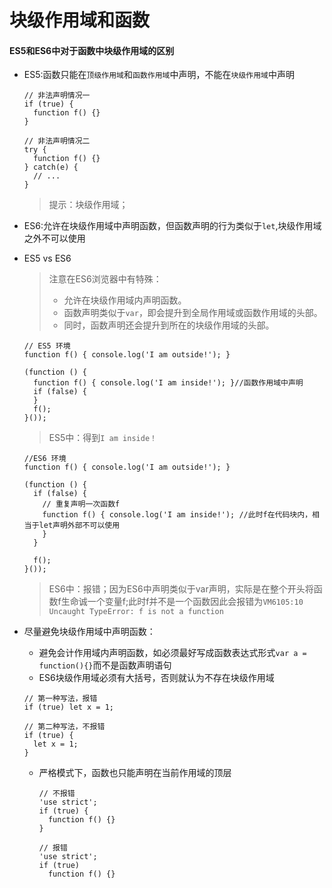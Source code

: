# 块级作用域和函数

#### ES5和ES6中对于函数中块级作用域的区别

- ES5:函数只能在`顶级作用域`和`函数作用域`中声明，不能在`块级作用域`中声明

  ```shell
  // 非法声明情况一
  if (true) {
    function f() {}
  }
  
  // 非法声明情况二
  try {
    function f() {}
  } catch(e) {
    // ...
  }
  ```

  > 提示：块级作用域；

- ES6:允许在块级作用域中声明函数，但函数声明的行为类似于`let`,块级作用域之外不可以使用

- ES5 vs ES6

  > 注意在ES6浏览器中有特殊：
  >
  > - 允许在块级作用域内声明函数。
  > - 函数声明类似于`var`，即会提升到全局作用域或函数作用域的头部。
  > - 同时，函数声明还会提升到所在的块级作用域的头部。

  ```shell
  // ES5 环境
  function f() { console.log('I am outside!'); }
  
  (function () {
    function f() { console.log('I am inside!'); }//函数作用域中声明
    if (false) {
    }
    f();
  }());
  ```

  > ES5中：得到`I am inside！`

  ```shell
  //ES6 环境
  function f() { console.log('I am outside!'); }
  
  (function () {
    if (false) {
      // 重复声明一次函数f
      function f() { console.log('I am inside!'); //此时f在代码块内，相当于let声明外部不可以使用
      }
    }
  
    f();
  }());
  ```

  > ES6中：报错；因为ES6中声明类似于var声明，实际是在整个开头将函数f生命诚一个变量f;此时f并不是一个函数因此会报错为`VM6105:10 Uncaught TypeError: f is not a function`

- 尽量避免块级作用域中声明函数：

  - 避免会计作用域内声明函数，如必须最好写成函数表达式形式`var a = function(){}`而不是函数声明语句
  - ES6块级作用域必须有大括号，否则就认为不存在块级作用域

  ```shell
  // 第一种写法，报错
  if (true) let x = 1;
  
  // 第二种写法，不报错
  if (true) {
    let x = 1;
  }
  ```

  - 严格模式下，函数也只能声明在当前作用域的顶层

    ```shell
    // 不报错
    'use strict';
    if (true) {
      function f() {}
    }
    
    // 报错
    'use strict';
    if (true)
      function f() {}
    ```

    